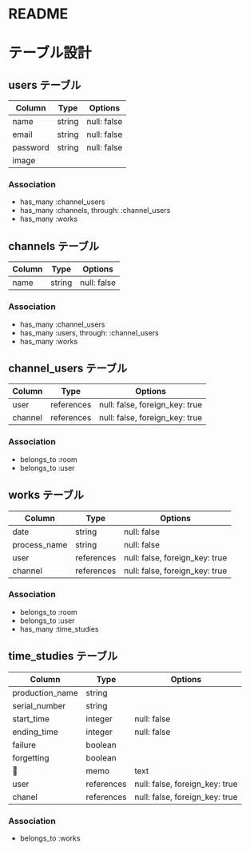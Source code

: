 # README
# テーブル設計

## users テーブル

| Column        | Type    | Options     |
| ------------- | ------- | ----------- |
| name          | string  | null: false |
| email         | string  | null: false |
| password      | string  | null: false |
| image         |         |             |

### Association
- has_many :channel_users
- has_many :channels, through: :channel_users
- has_many :works



## channels テーブル
| Column | Type   | Options     |
| ------ | ------ | ----------- |
| name   | string | null: false |

### Association
- has_many :channel_users
- has_many :users, through: :channel_users
- has_many :works




## channel_users テーブル

| Column    | Type       | Options                        |
| --------- | ---------- | ------------------------------ |
| user      | references | null: false, foreign_key: true |
| channel   | references | null: false, foreign_key: true |

### Association
- belongs_to :room
- belongs_to :user




## works テーブル

| Column       | Type       | Options                        |
| ------------ | ---------- | ------------------------------ |
| date         | string     | null: false                    |
| process_name | string     | null: false                    |
| user         | references | null: false, foreign_key: true |
| channel      | references | null: false, foreign_key: true |

### Association
- belongs_to :room
- belongs_to :user
- has_many :time_studies





## time_studies テーブル

| Column               | Type       | Options                        |
| -------------------- | ---------- | ------------------------------ |
| production_name      | string     |                                |
| serial_number        | string     |                                |
| start_time           | integer    | null: false                    |
| ending_time          | integer    | null: false                    |
| failure              | boolean    |                                |
| forgetting           | boolean    |                                |
| memo                 | text       |                                |
| user                 | references | null: false, foreign_key: true |
| chanel               | references | null: false, foreign_key: true |



### Association
- belongs_to :works
